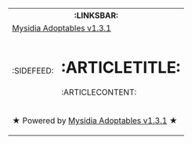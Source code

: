 <head>
<title>:BROWSERTITLE:</title>
<link rel="stylesheet" href="templates/main/media/style-city.css" type="text/css" />
<link rel="stylesheet" href="css/menu.css" type="text/css" />
<!--[if lte IE 6]>
<link rel="stylesheet" media="all" type="text/css" href="media/dropdown_ie.css" />
<![endif]-->

</head>

<body>
<div id="wrapper">
<table cellspacing="0" cellpadding="0">
<tr><th colspan="2">:LINKSBAR:</th></tr>
<tr><td colspan="2" id="image"><span><a href="index.php">Mysidia Adoptables v1.3.1</a></span></td></tr>
<tr><td id="menu">
:SIDEFEED:


</td><td id="content">
<h1>:ARTICLETITLE:</h1>
<p>:ARTICLECONTENT:</p>

</td></tr>
<tr><td colspan="2" id="footer">
<p>&#9733; Powered by <a href="http://www.mysidiaadoptables.com">Mysidia Adoptables v1.3.1</a> &#9733;</p>
</td></tr>


</table>
</div>

</body>

</html>
